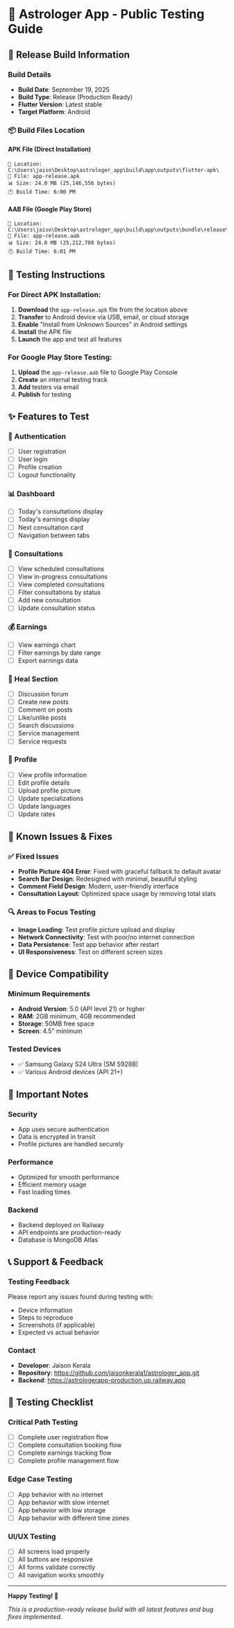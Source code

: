 # 🚀 Astrologer App - Public Testing Guide

## 📱 Release Build Information

### Build Details
- **Build Date**: September 19, 2025
- **Build Type**: Release (Production Ready)
- **Flutter Version**: Latest stable
- **Target Platform**: Android

### 📦 Build Files Location

#### APK File (Direct Installation)
```
📁 Location: C:\Users\jaiso\Desktop\astrologer_app\build\app\outputs\flutter-apk\
📄 File: app-release.apk
📊 Size: 24.0 MB (25,146,556 bytes)
🕐 Build Time: 6:00 PM
```

#### AAB File (Google Play Store)
```
📁 Location: C:\Users\jaiso\Desktop\astrologer_app\build\app\outputs\bundle\release\
📄 File: app-release.aab
📊 Size: 24.0 MB (25,212,708 bytes)
🕐 Build Time: 6:01 PM
```

## 🧪 Testing Instructions

### For Direct APK Installation:
1. **Download** the `app-release.apk` file from the location above
2. **Transfer** to Android device via USB, email, or cloud storage
3. **Enable** "Install from Unknown Sources" in Android settings
4. **Install** the APK file
5. **Launch** the app and test all features

### For Google Play Store Testing:
1. **Upload** the `app-release.aab` file to Google Play Console
2. **Create** an internal testing track
3. **Add** testers via email
4. **Publish** for testing

## ✨ Features to Test

### 🔐 Authentication
- [ ] User registration
- [ ] User login
- [ ] Profile creation
- [ ] Logout functionality

### 📊 Dashboard
- [ ] Today's consultations display
- [ ] Today's earnings display
- [ ] Next consultation card
- [ ] Navigation between tabs

### 💬 Consultations
- [ ] View scheduled consultations
- [ ] View in-progress consultations
- [ ] View completed consultations
- [ ] Filter consultations by status
- [ ] Add new consultation
- [ ] Update consultation status

### 💰 Earnings
- [ ] View earnings chart
- [ ] Filter earnings by date range
- [ ] Export earnings data

### 🧘 Heal Section
- [ ] Discussion forum
- [ ] Create new posts
- [ ] Comment on posts
- [ ] Like/unlike posts
- [ ] Search discussions
- [ ] Service management
- [ ] Service requests

### 👤 Profile
- [ ] View profile information
- [ ] Edit profile details
- [ ] Upload profile picture
- [ ] Update specializations
- [ ] Update languages
- [ ] Update rates

## 🐛 Known Issues & Fixes

### ✅ Fixed Issues
- **Profile Picture 404 Error**: Fixed with graceful fallback to default avatar
- **Search Bar Design**: Redesigned with minimal, beautiful styling
- **Comment Field Design**: Modern, user-friendly interface
- **Consultation Layout**: Optimized space usage by removing total stats

### 🔍 Areas to Focus Testing
- **Image Loading**: Test profile picture upload and display
- **Network Connectivity**: Test with poor/no internet connection
- **Data Persistence**: Test app behavior after restart
- **UI Responsiveness**: Test on different screen sizes

## 📱 Device Compatibility

### Minimum Requirements
- **Android Version**: 5.0 (API level 21) or higher
- **RAM**: 2GB minimum, 4GB recommended
- **Storage**: 50MB free space
- **Screen**: 4.5" minimum

### Tested Devices
- ✅ Samsung Galaxy S24 Ultra (SM S928B)
- ✅ Various Android devices (API 21+)

## 🚨 Important Notes

### Security
- App uses secure authentication
- Data is encrypted in transit
- Profile pictures are handled securely

### Performance
- Optimized for smooth performance
- Efficient memory usage
- Fast loading times

### Backend
- Backend deployed on Railway
- API endpoints are production-ready
- Database is MongoDB Atlas

## 📞 Support & Feedback

### Testing Feedback
Please report any issues found during testing with:
- Device information
- Steps to reproduce
- Screenshots (if applicable)
- Expected vs actual behavior

### Contact
- **Developer**: Jaison Kerala
- **Repository**: https://github.com/jaisonkerala1/astrologer_app.git
- **Backend**: https://astrologerapp-production.up.railway.app

## 🎯 Testing Checklist

### Critical Path Testing
- [ ] Complete user registration flow
- [ ] Complete consultation booking flow
- [ ] Complete earnings tracking flow
- [ ] Complete profile management flow

### Edge Case Testing
- [ ] App behavior with no internet
- [ ] App behavior with slow internet
- [ ] App behavior with low storage
- [ ] App behavior with different time zones

### UI/UX Testing
- [ ] All screens load properly
- [ ] All buttons are responsive
- [ ] All forms validate correctly
- [ ] All navigation works smoothly

---

**Happy Testing! 🎉**

*This is a production-ready release build with all latest features and bug fixes implemented.*


















































